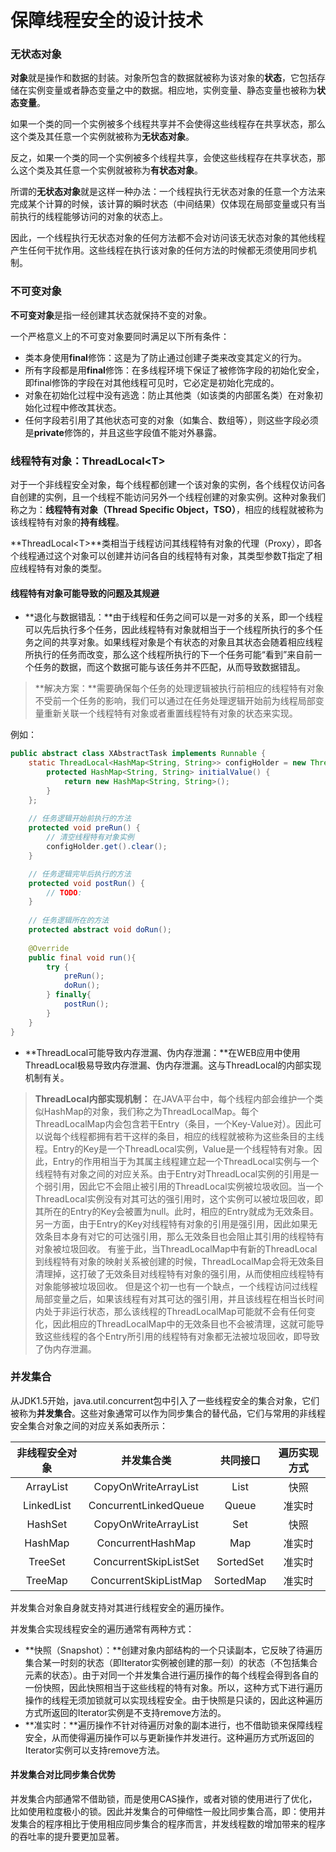 # 保障线程安全的设计技术

### 无状态对象
**对象**就是操作和数据的封装。对象所包含的数据就被称为该对象的**状态**，它包括存储在实例变量或者静态变量之中的数据。相应地，实例变量、静态变量也被称为**状态变量**。

如果一个类的同一个实例被多个线程共享并不会使得这些线程存在共享状态，那么这个类及其任意一个实例就被称为**无状态对象**。

反之，如果一个类的同一个实例被多个线程共享，会使这些线程存在共享状态，那么这个类及其任意一个实例就被称为**有状态对象**。

所谓的**无状态对象**就是这样一种办法：一个线程执行无状态对象的任意一个方法来完成某个计算的时候，该计算的瞬时状态（中间结果）仅体现在局部变量或只有当前执行的线程能够访问的对象的状态上。

因此，一个线程执行无状态对象的任何方法都不会对访问该无状态对象的其他线程产生任何干扰作用。这些线程在执行该对象的任何方法的时候都无须使用同步机制。



### 不可变对象
**不可变对象**是指一经创建其状态就保持不变的对象。

一个严格意义上的不可变对象要同时满足以下所有条件：
+ 类本身使用**final**修饰：这是为了防止通过创建子类来改变其定义的行为。
+ 所有字段都是用**final**修饰：在多线程环境下保证了被修饰字段的初始化安全，即final修饰的字段在对其他线程可见时，它必定是初始化完成的。
+ 对象在初始化过程中没有逃逸：防止其他类（如该类的内部匿名类）在对象初始化过程中修改其状态。
+ 任何字段若引用了其他状态可变的对象（如集合、数组等），则这些字段必须是**private**修饰的，并且这些字段值不能对外暴露。



### 线程特有对象：ThreadLocal&lt;T&gt;
对于一个非线程安全对象，每个线程都创建一个该对象的实例，各个线程仅访问各自创建的实例，且一个线程不能访问另外一个线程创建的对象实例。这种对象我们称之为：**线程特有对象（Thread Specific Object，TSO）**，相应的线程就被称为该线程特有对象的**持有线程**。

**ThreadLocal&lt;T&gt;**类相当于线程访问其线程特有对象的代理（Proxy），即各个线程通过这个对象可以创建并访问各自的线程特有对象，其类型参数T指定了相应线程特有对象的类型。

#### 线程特有对象可能导致的问题及其规避
+ **退化与数据错乱：**由于线程和任务之间可以是一对多的关系，即一个线程可以先后执行多个任务，因此线程特有对象就相当于一个线程所执行的多个任务之间的共享对象。如果线程对象是个有状态的对象且其状态会随着相应线程所执行的任务而改变，那么这个线程所执行的下一个任务可能“看到”来自前一个任务的数据，而这个数据可能与该任务并不匹配，从而导致数据错乱。
> **解决方案：**需要确保每个任务的处理逻辑被执行前相应的线程特有对象不受前一个任务的影响，我们可以通过在任务处理逻辑开始前为线程局部变量重新关联一个线程特有对象或者重置线程特有对象的状态来实现。

例如：
```java
public abstract class XAbstractTask implements Runnable {
    static ThreadLocal<HashMap<String, String>> configHolder = new ThreadLocal<HashMap<String, String>>() { 
        protected HashMap<String, String> initialValue() {
            return new HashMap<String, String>();
        }
    };
    
    // 任务逻辑开始前执行的方法
    protected void preRun() {
        // 清空线程特有对象实例
        configHolder.get().clear();
    }

    // 任务逻辑完毕后执行的方法
    protected void postRun() {
        // TODO:
    }
    
    // 任务逻辑所在的方法
    protected abstract void doRun();
    
    @Override
    public final void run(){
        try {
            preRun();
            doRun();
        } finally{
            postRun();
        }
    }
}
```
+ **ThreadLocal可能导致内存泄漏、伪内存泄漏：**在WEB应用中使用ThreadLocal极易导致内存泄漏、伪内存泄漏。这与ThreadLocal的内部实现机制有关。
> **ThreadLocal内部实现机制：**
> 在JAVA平台中，每个线程内部会维护一个类似HashMap的对象，我们称之为ThreadLocalMap。每个ThreadLocalMap内会包含若干Entry（条目，一个Key-Value对）。因此可以说每个线程都拥有若干这样的条目，相应的线程就被称为这些条目的主线程。Entry的Key是一个ThreadLocal实例，Value是一个线程特有对象。因此，Entry的作用相当于为其属主线程建立起一个ThreadLocal实例与一个线程特有对象之间的对应关系。由于Entry对ThreadLocal实例的引用是一个弱引用，因此它不会阻止被引用的ThreadLocal实例被垃圾收回。当一个ThreadLocal实例没有对其可达的强引用时，这个实例可以被垃圾回收，即其所在的Entry的Key会被置为null。此时，相应的Entry就成为无效条目。
> 另一方面，由于Entry的Key对线程特有对象的引用是强引用，因此如果无效条目本身有对它的可达强引用，那么无效条目也会阻止其引用的线程特有对象被垃圾回收。
> 有鉴于此，当ThreadLocalMap中有新的ThreadLocal到线程特有对象的映射关系被创建的时候，ThreadLocalMap会将无效条目清理掉，这打破了无效条目对线程特有对象的强引用，从而使相应线程特有对象能够被垃圾回收。
> 但是这个初一也有一个缺点，一个线程访问过线程局部变量之后，如果该线程有对其可达的强引用，并且该线程在相当长时间内处于非运行状态，那么该线程的ThreadLocalMap可能就不会有任何变化，因此相应的ThreadLocalMap中的无效条目也不会被清理，这就可能导致这些线程的各个Entry所引用的线程特有对象都无法被垃圾回收，即导致了伪内存泄漏。



### 并发集合
从JDK1.5开始，java.util.concurrent包中引入了一些线程安全的集合对象，它们被称为**并发集合**。这些对象通常可以作为同步集合的替代品，它们与常用的非线程安全集合对象之间的对应关系如表所示：

非线程安全对象 | 并发集合类 | 共同接口 | 遍历实现方式
:-: | :-: | :-: | :-:
ArrayList | CopyOnWriteArrayList | List | 快照
LinkedList | ConcurrentLinkedQueue | Queue | 准实时
HashSet | CopyOnWriteArrayList | Set | 快照
HashMap | ConcurrentHashMap | Map | 准实时
TreeSet | ConcurrentSkipListSet | SortedSet | 准实时
TreeMap | ConcurrentSkipListMap | SortedMap | 准实时

并发集合对象自身就支持对其进行线程安全的遍历操作。

并发集合实现线程安全的遍历通常有两种方式：
+ **快照（Snapshot）：**创建对象内部结构的一个只读副本，它反映了待遍历集合某一时刻的状态（即Iterator实例被创建的那一刻）的状态（不包括集合元素的状态）。由于对同一个并发集合进行遍历操作的每个线程会得到各自的一份快照，因此快照相当于这些线程的特有对象。所以，这种方式下进行遍历操作的线程无须加锁就可以实现线程安全。由于快照是只读的，因此这种遍历方式所返回的Iterator实例是不支持remove方法的。
+ **准实时：**遍历操作不针对待遍历对象的副本进行，也不借助锁来保障线程安全，从而使得遍历操作可以与更新操作并发进行。这种遍历方式所返回的Iterator实例可以支持remove方法。

#### 并发集合对比同步集合优势
并发集合内部通常不借助锁，而是使用CAS操作，或者对锁的使用进行了优化，比如使用粒度极小的锁。因此并发集合的可伸缩性一般比同步集合高，即：使用并发集合的程序相比于使用相应同步集合的程序而言，并发线程数的增加带来的程序的吞吐率的提升要更加显著。